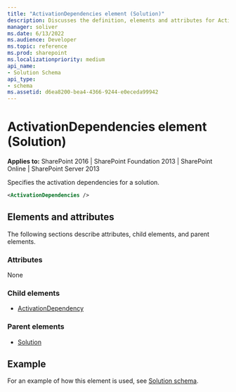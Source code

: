 ```yaml
---
title: "ActivationDependencies element (Solution)"
description: Discusses the definition, elements and attributes for ActivationDependencies element (Solution).
manager: soliver
ms.date: 6/13/2022
ms.audience: Developer
ms.topic: reference
ms.prod: sharepoint
ms.localizationpriority: medium
api_name:
- Solution Schema
api_type:
- schema
ms.assetid: d6ea8200-bea4-4366-9244-e0eceda99942
---
```


# ActivationDependencies element (Solution)

**Applies to:** SharePoint 2016 | SharePoint Foundation 2013 | SharePoint Online | SharePoint Server 2013
  
Specifies the activation dependencies for a solution.

```XML
<ActivationDependencies />
```

## Elements and attributes

The following sections describe attributes, child elements, and parent elements.

### Attributes

None
   
### Child elements

- [ActivationDependency](activationdependency-element-solution.md)
   
### Parent elements

- [Solution](solution-element-solution.md)
   
## Example

For an example of how this element is used, see [Solution schema](solution-schema.md).
  

